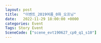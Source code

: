 ```yaml
---
layout: post
title:  "이벤트_2019여름_0화_오프닝"
date:   2022-11-29 18:00:00 +0000
categories: Event
Tags: Story Event
SceneCode: ["scene_evt190627_cp0_q1_s10"]
---
```

